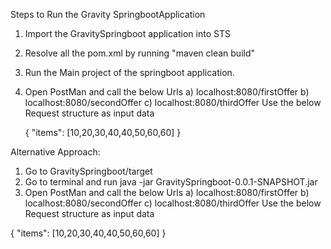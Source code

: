 Steps to Run the Gravity SpringbootApplication

1) Import the GravitySpringboot application into STS
2) Resolve all the pom.xml by running "maven clean build"
3) Run the Main project of the springboot application.
4) Open PostMan and call the below Urls
   a) localhost:8080/firstOffer
   b) localhost:8080/secondOffer
   c) localhost:8080/thirdOffer
   Use the below Request structure as input data
 
   {
    "items": [10,20,30,40,40,50,60,60]
    }

Alternative Approach:

1) Go to GravitySpringboot/target
2) Go to terminal and run
   java -jar GravitySpringboot-0.0.1-SNAPSHOT.jar
3)  Open PostMan and call the below Urls
   a) localhost:8080/firstOffer
   b) localhost:8080/secondOffer
   c) localhost:8080/thirdOffer
   Use the below Request structure as input data
 
   {
    "items": [10,20,30,40,40,50,60,60]
    }
